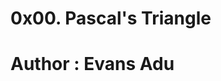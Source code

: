 0x00. Pascal's Triangle
==============================
Author : Evans Adu
==============================
